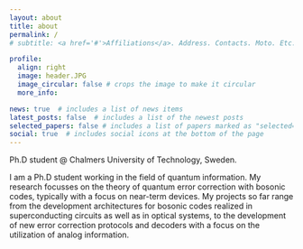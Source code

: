 ```yaml
---
layout: about
title: about
permalink: /
# subtitle: <a href='#'>Affiliations</a>. Address. Contacts. Moto. Etc.

profile:
  align: right
  image: header.JPG
  image_circular: false # crops the image to make it circular
  more_info:

news: true  # includes a list of news items
latest_posts: false  # includes a list of the newest posts
selected_papers: false # includes a list of papers marked as "selected={true}"
social: true  # includes social icons at the bottom of the page
---
```


Ph.D student @ Chalmers University of Technology, Sweden.

I am a Ph.D student working in the field of quantum information. My research focusses on the theory of quantum error correction with bosonic codes, typically with a focus on near-term devices. My projects so far range from the development architectures for bosonic codes realized in superconducting circuits as well as in optical systems, to the development of new error correction protocols and decoders with a focus on the utilization of analog information.
